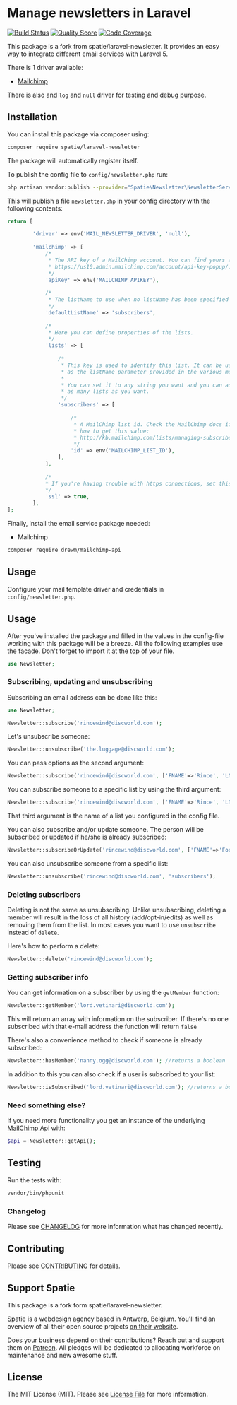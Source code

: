 # Manage newsletters in Laravel

[![Build Status](https://img.shields.io/travis/DansMaCulotte/laravel-newsletter/master.svg?style=flat-square)](https://travis-ci.org/dansmaculotte/laravel-newsletter)
[![Quality Score](https://img.shields.io/scrutinizer/g/DansMaCulotte/laravel-newsletter.svg?style=flat-square)](https://scrutinizer-ci.com/g/dansmaculotte/laravel-newsletter)
[![Code Coverage](https://img.shields.io/coveralls/github/DansMaCulotte/laravel-newslteter.svg?style=flat-square)](https://coveralls.io/github/dansmaculotte/laravel-newsletter)

This package is a fork from spatie/laravel-newsletter. It provides an easy way to integrate different email services with Laravel 5.

There is 1 driver available:

  - [Mailchimp](https://developer.mailchimp.com/documentation/mailchimp/)
  
There is also and `log` and `null` driver for testing and debug purpose.

## Installation

You can install this package via composer using:

```bash
composer require spatie/laravel-newsletter
```

The package will automatically register itself.

To publish the config file to `config/newsletter.php` run:

```bash
php artisan vendor:publish --provider="Spatie\Newsletter\NewsletterServiceProvider"
```

This will publish a file `newsletter.php` in your config directory with the following contents:
```php
return [

        'driver' => env('MAIL_NEWSLETTER_DRIVER', 'null'),
    
        'mailchimp' => [
            /*
             * The API key of a MailChimp account. You can find yours at
             * https://us10.admin.mailchimp.com/account/api-key-popup/.
             */
            'apiKey' => env('MAILCHIMP_APIKEY'),
    
            /*
             * The listName to use when no listName has been specified in a method.
             */
            'defaultListName' => 'subscribers',
    
            /*
             * Here you can define properties of the lists.
             */
            'lists' => [
    
                /*
                 * This key is used to identify this list. It can be used
                 * as the listName parameter provided in the various methods.
                 *
                 * You can set it to any string you want and you can add
                 * as many lists as you want.
                 */
                'subscribers' => [
    
                    /*
                     * A MailChimp list id. Check the MailChimp docs if you don't know
                     * how to get this value:
                     * http://kb.mailchimp.com/lists/managing-subscribers/find-your-list-id.
                     */
                    'id' => env('MAILCHIMP_LIST_ID'),
                ],
            ],
    
            /*
            * If you're having trouble with https connections, set this to false.
            */
            'ssl' => true,
        ],
];
```


Finally, install the email service package needed:

- Mailchimp

```bash
composer require drewm/mailchimp-api
```

## Usage

Configure your mail template driver and credentials in `config/newsletter.php`.

## Usage

After you've installed the package and filled in the values in the config-file working with this package will be a breeze. All the following examples use the facade. Don't forget to import it at the top of your file.

```php
use Newsletter;
```

### Subscribing, updating and unsubscribing

Subscribing an email address can be done like this:

```php
use Newsletter;

Newsletter::subscribe('rincewind@discworld.com');
```

Let's unsubscribe someone:

```php
Newsletter::unsubscribe('the.luggage@discworld.com');
```

You can pass options as the second argument:
```php
Newsletter::subscribe('rincewind@discworld.com', ['FNAME'=>'Rince', 'LNAME'=>'Wind']);
```

You can subscribe someone to a specific list by using the third argument:
```php
Newsletter::subscribe('rincewind@discworld.com', ['FNAME'=>'Rince', 'LNAME'=>'Wind'], 'subscribers');
```
That third argument is the name of a list you configured in the config file.

You can also subscribe and/or update someone. The person will be subscribed or updated if he/she is already subscribed:

 ```php
 Newsletter::subscribeOrUpdate('rincewind@discworld.com', ['FNAME'=>'Foo', 'lastname'=>'Bar']);
 ```
 
You can also unsubscribe someone from a specific list:
```php
Newsletter::unsubscribe('rincewind@discworld.com', 'subscribers');
```

### Deleting subscribers

Deleting is not the same as unsubscribing. Unlike unsubscribing, deleting a member will result in the loss of all history (add/opt-in/edits) as well as removing them from the list. In most cases you want to use `unsubscribe` instead of `delete`.

Here's how to perform a delete:

```php
Newsletter::delete('rincewind@discworld.com');
```

### Getting subscriber info

You can get information on a subscriber by using the `getMember` function:
```php
Newsletter::getMember('lord.vetinari@discworld.com');
```

This will return an array with information on the subscriber. If there's no one subscribed with that
e-mail address the function will return `false`

There's also a convenience method to check if someone is already subscribed:

```php
Newsletter::hasMember('nanny.ogg@discworld.com'); //returns a boolean
```

In addition to this you can also check if a user is subscribed to your list:

```php
Newsletter::isSubscribed('lord.vetinari@discworld.com'); //returns a boolean
```

### Need something else?

If you need more functionality you get an instance of the underlying [MailChimp Api](https://github.com/drewm/mailchimp-api) with:

```php
$api = Newsletter::getApi();
```

## Testing

Run the tests with:
```bash
vendor/bin/phpunit
```

### Changelog

Please see [CHANGELOG](CHANGELOG.md) for more information what has changed recently.

## Contributing

Please see [CONTRIBUTING](CONTRIBUTING.md) for details.

## Support Spatie

This package is a fork form spatie/laravel-newsletter.

Spatie is a webdesign agency based in Antwerp, Belgium. You'll find an overview of all their open source projects [on their website](https://spatie.be/opensource).

Does your business depend on their contributions? Reach out and support them on [Patreon](https://www.patreon.com/spatie). 
All pledges will be dedicated to allocating workforce on maintenance and new awesome stuff.

## License

The MIT License (MIT). Please see [License File](LICENSE.md) for more information.
